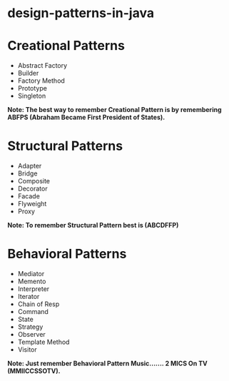 # design-patterns-in-java

# Creational Patterns
<ul>
  <li>Abstract Factory</li>
  <li>Builder</li>
  <li>Factory Method</li>
  <li>Prototype</li>
  <li>Singleton</li>
</ul>

<strong>Note: The best way to remember Creational Pattern is by remembering ABFPS (Abraham Became First President of States).</strong>


# Structural Patterns

<ul>
  <li>Adapter</li>
  <li>Bridge</li>
  <li>Composite</li>
  <li>Decorator</li>
  <li>Facade</li>
  <li>Flyweight</li>
  <li>Proxy</li>
</ul>

<strong>Note: To remember Structural Pattern best is (ABCDFFP)</strong>

# Behavioral Patterns
<ul>
  <li>Mediator</li>
  <li>Memento</li>
  <li>Interpreter</li>
  <li>Iterator</li>
  <li>Chain of Resp</li>
  <li>Command</li>
  <li>State</li>
  <li>Strategy</li>
  <li>Observer</li>
  <li>Template Method</li>
  <li>Visitor</li>
</ul>

<strong>Note: Just remember Behavioral Pattern Music....... 2 MICS On TV (MMIICCSSOTV).</strong>
